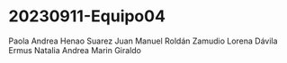 # 20230911-Equipo04

Paola Andrea Henao Suarez
Juan Manuel Roldán Zamudio
Lorena Dávila Ermus
Natalia Andrea Marin Giraldo
